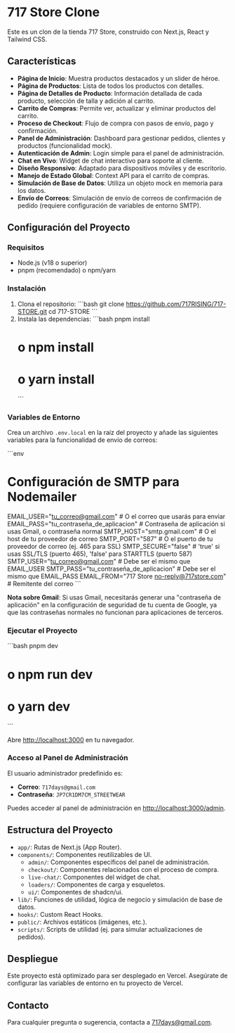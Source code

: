 # 717 Store Clone

Este es un clon de la tienda 717 Store, construido con Next.js, React y Tailwind CSS.

## Características

-   **Página de Inicio**: Muestra productos destacados y un slider de héroe.
-   **Página de Productos**: Lista de todos los productos con detalles.
-   **Página de Detalles de Producto**: Información detallada de cada producto, selección de talla y adición al carrito.
-   **Carrito de Compras**: Permite ver, actualizar y eliminar productos del carrito.
-   **Proceso de Checkout**: Flujo de compra con pasos de envío, pago y confirmación.
-   **Panel de Administración**: Dashboard para gestionar pedidos, clientes y productos (funcionalidad mock).
-   **Autenticación de Admin**: Login simple para el panel de administración.
-   **Chat en Vivo**: Widget de chat interactivo para soporte al cliente.
-   **Diseño Responsivo**: Adaptado para dispositivos móviles y de escritorio.
-   **Manejo de Estado Global**: Context API para el carrito de compras.
-   **Simulación de Base de Datos**: Utiliza un objeto mock en memoria para los datos.
-   **Envío de Correos**: Simulación de envío de correos de confirmación de pedido (requiere configuración de variables de entorno SMTP).

## Configuración del Proyecto

### Requisitos

-   Node.js (v18 o superior)
-   pnpm (recomendado) o npm/yarn

### Instalación

1.  Clona el repositorio:
    \`\`\`bash
    git clone https://github.com/717RISING/717-STORE.git
    cd 717-STORE
    \`\`\`
2.  Instala las dependencias:
    \`\`\`bash
    pnpm install
    # o npm install
    # o yarn install
    \`\`\`

### Variables de Entorno

Crea un archivo `.env.local` en la raíz del proyecto y añade las siguientes variables para la funcionalidad de envío de correos:

\`\`\`env
# Configuración de SMTP para Nodemailer
EMAIL_USER="tu_correo@gmail.com" # O el correo que usarás para enviar
EMAIL_PASS="tu_contraseña_de_aplicacion" # Contraseña de aplicación si usas Gmail, o contraseña normal
SMTP_HOST="smtp.gmail.com" # O el host de tu proveedor de correo
SMTP_PORT="587" # O el puerto de tu proveedor de correo (ej. 465 para SSL)
SMTP_SECURE="false" # 'true' si usas SSL/TLS (puerto 465), 'false' para STARTTLS (puerto 587)
SMTP_USER="tu_correo@gmail.com" # Debe ser el mismo que EMAIL_USER
SMTP_PASS="tu_contraseña_de_aplicacion" # Debe ser el mismo que EMAIL_PASS
EMAIL_FROM="717 Store <no-reply@717store.com>" # Remitente del correo
\`\`\`

**Nota sobre Gmail**: Si usas Gmail, necesitarás generar una "contraseña de aplicación" en la configuración de seguridad de tu cuenta de Google, ya que las contraseñas normales no funcionan para aplicaciones de terceros.

### Ejecutar el Proyecto

\`\`\`bash
pnpm dev
# o npm run dev
# o yarn dev
\`\`\`

Abre [http://localhost:3000](http://localhost:3000) en tu navegador.

### Acceso al Panel de Administración

El usuario administrador predefinido es:
-   **Correo**: `717days@gmail.com`
-   **Contraseña**: `JP7CR1DM7CM_STREETWEAR`

Puedes acceder al panel de administración en [http://localhost:3000/admin](http://localhost:3000/admin).

## Estructura del Proyecto

-   `app/`: Rutas de Next.js (App Router).
-   `components/`: Componentes reutilizables de UI.
    -   `admin/`: Componentes específicos del panel de administración.
    -   `checkout/`: Componentes relacionados con el proceso de compra.
    -   `live-chat/`: Componentes del widget de chat.
    -   `loaders/`: Componentes de carga y esqueletos.
    -   `ui/`: Componentes de shadcn/ui.
-   `lib/`: Funciones de utilidad, lógica de negocio y simulación de base de datos.
-   `hooks/`: Custom React Hooks.
-   `public/`: Archivos estáticos (imágenes, etc.).
-   `scripts/`: Scripts de utilidad (ej. para simular actualizaciones de pedidos).

## Despliegue

Este proyecto está optimizado para ser desplegado en Vercel. Asegúrate de configurar las variables de entorno en tu proyecto de Vercel.

## Contacto

Para cualquier pregunta o sugerencia, contacta a [717days@gmail.com](mailto:717days@gmail.com).
